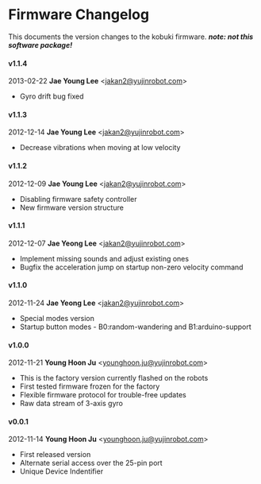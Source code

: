 Firmware Changelog
==================

This documents the version changes to the kobuki firmware. ***note: not this software package!***

#### v1.1.4 
2013-02-22 **Jae Young Lee** <<jakan2@yujinrobot.com>>
* Gyro drift bug fixed


#### v1.1.3 
2012-12-14 **Jae Young Lee** <<jakan2@yujinrobot.com>>
* Decrease vibrations when moving at low velocity

#### v1.1.2 
2012-12-09 **Jae Young Lee** <<jakan2@yujinrobot.com>>
* Disabling firmware safety controller
* New firmware version structure

#### v1.1.1 
2012-12-07 **Jae Yeong Lee** <<jakan2@yujinrobot.com>>
   * Implement missing sounds and adjust existing ones
   * Bugfix the acceleration jump on startup non-zero velocity command

#### v1.1.0 
2012-11-24 **Jae Yeong Lee** <<jakan2@yujinrobot.com>>
   * Special modes version
   * Startup button modes - B0:random-wandering and B1:arduino-support

#### v1.0.0 
2012-11-21 **Young Hoon Ju** <<younghoon.ju@yujinrobot.com>>
   * This is the factory version currently flashed on the robots
   * First tested firmware frozen for the factory
   * Flexible firmware protocol for trouble-free updates
   * Raw data stream of 3-axis gyro

#### v0.0.1 
2012-11-14 **Young Hoon Ju** <<younghoon.ju@yujinrobot.com>>
   * First released version
   * Alternate serial access over the 25-pin port
   * Unique Device Indentifier

